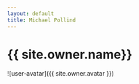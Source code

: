 ```yaml
---
layout: default
title: Michael Pollind
---
```


<h1 class="owner-name">{{ site.owner.name}} </h1>
![user-avatar]({{ site.owner.avatar }})
